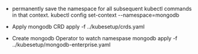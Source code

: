 * permanently save the namespace for all subsequent kubectl commands in that context.
kubectl config set-context <context> --namespace=mongodb

* Apply mongodb CRD
    apply -f ../kubesetup/crds.yaml 

* Create mongodb Operator to watch namespase mongodb
     apply -f ../kubesetup/mongodb-enterprise.yaml 



